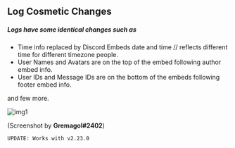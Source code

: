 ## Log Cosmetic Changes

##### Logs have some identical changes such as

- Time info replaced by Discord Embeds date and time // reflects different time for different timezone people.
- User Names and Avatars are on the top of the embed following author embed info.
- User IDs and Message IDs are on the bottom of the embeds following footer embed info.

and few more.

![img1](https://cdn.discordapp.com/attachments/280681784767807488/383290229014134784/log2.PNG)

(Screenshot by **Gremagol#2402**)

`UPDATE: Works with v2.23.0`
